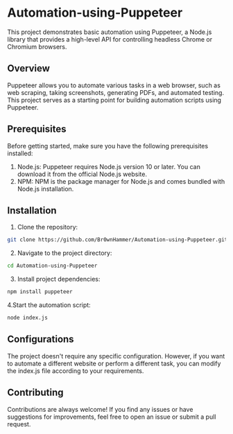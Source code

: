
# Automation-using-Puppeteer

This project demonstrates basic automation using Puppeteer, a Node.js library that provides a high-level API for controlling headless Chrome or Chromium browsers.

## Overview

Puppeteer allows you to automate various tasks in a web browser, such as web scraping, taking screenshots, generating PDFs, and automated testing. This project serves as a starting point for building automation scripts using Puppeteer.
## Prerequisites

Before getting started, make sure you have the following prerequisites installed:

1. Node.js: Puppeteer requires Node.js version 10 or later. You can download it from the official Node.js website.
2. NPM: NPM is the package manager for Node.js and comes bundled with Node.js installation.
## Installation

1. Clone the repository:

```bash
git clone https://github.com/Br0wnHammer/Automation-using-Puppeteer.git
```
2. Navigate to the project directory:
```bash
cd Automation-using-Puppeteer
```
3. Install project dependencies:
```bash
npm install puppeteer
```
4.Start the automation script:
```bash
node index.js
```

## Configurations

The project doesn't require any specific configuration. However, if you want to automate a different website or perform a different task, you can modify the index.js file according to your requirements.

## Contributing

Contributions are always welcome! If you find any issues or have suggestions for improvements, feel free to open an issue or submit a pull request.
